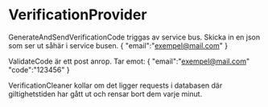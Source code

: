 # VerificationProvider
GenerateAndSendVerificationCode triggas av service bus. 
Skicka in en json som ser ut såhär i service busen.
{
  "email":"exempel@mail.com"
}

ValidateCode är ett post anrop.
Tar emot:
{
  "email":"exempel@mail.com"
  "code":"123456"
}

VerificationCleaner 
kollar om det ligger requests i databasen där giltighetstiden har gått ut och rensar bort dem varje minut. 
